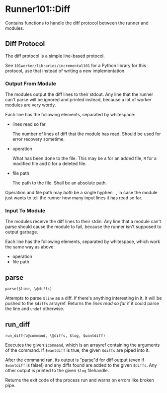 # Runner101::Diff

Contains functions to handle the diff protocol between the runner and modules.

## Diff Protocol

The diff protocol is a simple line-based protocol.

See `101worker/libraries/incremental101` for a Python library for this
protocol, use that instead of writing a new implementation.

### Output From Module

The modules output the diff lines to their stdout. Any line that the runner
can't parse will be ignored and printed instead, because a lot of worker
modules are very wordy.

Each line has the following elements, separated by whitespace:

- lines read so far

    The number of lines of diff that the module has read. Should be used for error
    recovery sometime.

- operation

    What has been done to the file. This may be `A` for an added file, `M` for a
    modified file and `D` for a deleted file.

- file path

    The path to the file. Shall be an absolute path.

Operation and file path may _both_ be a single hyphen `-`, in case the module
just wants to tell the runner how many input lines it has read so far.

### Input To Module

The modules receive the diff lines to their stdin. Any line that a module can't
parse should cause the module to fail, because the runner isn't supposed to
output garbage.

Each line has the following elements, separated by whitespace, which work the
same way as above:

- operation
- file path

## parse

    parse($line, \@diffs)

Attempts to parse `$line` as a diff. If there's anything interesting in it,
it will be pushed to the `$diffs` arrayref. Returns the _lines read so far_
if it could parse the line and `undef` otherwise.

## run\_diff

    run_diff(\@command, \@diffs, $log, $wantdiff)

Executes the given `$command`, which is an arrayref containing the arguments
of the command. If `$wantdiff` is true, the given `$diffs` are piped into
it.

After the command ran, its output is ["parse"](#parse)d for diff output (even if
`$wantdiff` is false!) and any diffs found are added to the given `$diffs`.
Any other output is printed to the given `$log` filehandle.

Returns the exit code of the process run and warns on errors like broken pipe.
